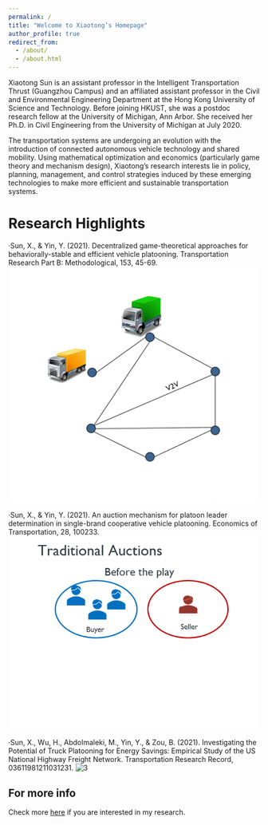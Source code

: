 ```yaml
---
permalink: /
title: "Welcome to Xiaotong’s Homepage"
author_profile: true
redirect_from: 
  - /about/
  - /about.html
---
```


Xiaotong Sun is an assistant professor in the Intelligent Transportation Thrust (Guangzhou Campus) and an affiliated assistant professor in the Civil and Environmental Engineering Department at the Hong Kong University of Science and Technology. Before joining HKUST, she was a postdoc research fellow at the University of Michigan, Ann Arbor. She received her Ph.D. in Civil Engineering from the University of Michigan at July 2020.

The transportation systems are undergoing an evolution with the introduction of connected autonomous vehicle technology and shared mobility. Using mathematical optimization and economics (particularly game theory and mechanism design), Xiaotong’s research interests lie in policy, planning, management, and control strategies induced by these emerging technologies to make more efficient and sustainable transportation systems. 



Research Highlights
======
·Sun, X., & Yin, Y. (2021). Decentralized game-theoretical approaches for behaviorally-stable and efficient vehicle platooning. Transportation Research Part B: Methodological, 153, 45-69. ![1](../images/Presentationall.gif)<br>

·Sun, X., & Yin, Y. (2021). An auction mechanism for platoon leader determination in single-brand cooperative vehicle platooning. Economics of Transportation, 28, 100233. ![2](../images/auctions.gif)<br>

·Sun, X., Wu, H., Abdolmaleki, M., Yin, Y., & Zou, B. (2021). Investigating the Potential of Truck Platooning for Energy Savings: Empirical Study of the US National Highway Freight Network. Transportation Research Record, 03611981211031231. ![3](../images/USTruckNet.gif)<br>


For more info
------
Check more [here](https://xiaotongsun.com/index.php/research/) if you are interested in my research.
